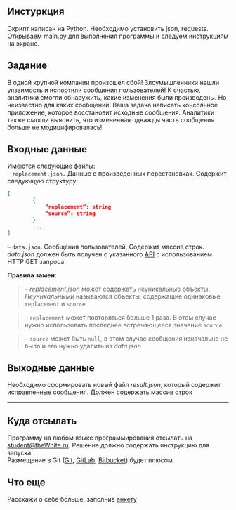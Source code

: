 ## Инстуркция
Скрипт написан на Python. Необходимо установить json, requests. 
Открываем main.py для выполнения программы и следуем инструкциям на экране. 

## Задание
В одной крупной компании произошел сбой! Злоумышленники нашли уязвимость и испортили сообщения пользователей! К счастью, аналитики смогли обнаружить, какие изменения были произведены. Но неизвестно для каких сообщений! Ваша задача написать консольное приложение, которое восстановит исходные сообщения. Аналитики также смогли выяснить, что измененная однажды часть сообщения больше не модицифировалась!
## Входные данные
Имеются следующие файлы: <br/>
– `replacement.json.` Данные о произведенных перестановках. Содержит следующую структуру:
```JSON
[
        {
            “replacement”: string
            “source”: string
        }
        ...
]
```
– `data.json`. Сообщения пользователей. Содержит массив строк. *data.json* должен быть получен с указанного [API](https://raw.githubusercontent.com/thewhitesoft/student-2023-assignment/main/data.json) с использованием HTTP GET запроса:

**Правила замен**:
> –  *replacement.json* может содержать неуникальные объекты. *Неуникальными* называются объекты, содержащие одинаковые `replacement` и `source`

> – `replacement` может повторяться больше 1 раза. В этом случае нужно использовать последнее встречающееся значение `source`

> – `source` может быть `null`, в этом случае сообщения изначально не было и его нужно удалить из *data.json*
## Выходные данные
Необходимо сформировать новый файл *result.json*, который содержит исправленные сообщения. Должен содержать массив строк

---
## Куда отсылать
Программу на любом языке программирования отсылать на [student@theWhite.ru](mailto:student@theWhite.ru). Решение должно содержать инструкцию для запуска<br/>
Размещение в Git ([Git](https://github.com/), [GitLab](https://about.gitlab.com/), [Bitbucket](https://bitbucket.org/dashboard/overview)) будет плюсом.
## Что еще
Расскажи о себе больше, заполнив [анкету](https://forms.gle/YrYnA8o2gaaHNN6p7)
